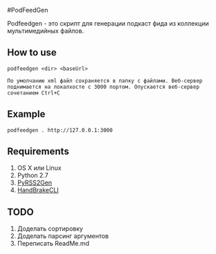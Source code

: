 #PodFeedGen

Podfeedgen - это скрипт для генерации подкаст фида из коллекции мультимедийных файлов.

## How to use
	podfeedgen <dir> <baseUrl>
`По умолчанию xml файл сохраняется в папку c файлами. Веб-сервер поднимается на локалхосте с 3000 портом. Опускается веб-сервер сочетанием Ctrl+C ` 
## Example
	podfeedgen . http://127.0.0.1:3000
	
## Requirements
1. OS X или Linux
2. Python 2.7
3. [PyRSS2Gen](https://pypi.python.org/pypi/PyRSS2Gen)
4. [HandBrakeCLI](http://handbrake.fr/downloads2.php)



## TODO
1. Доделать сортировку
2. Доделать парсинг аргументов
3. Переписать ReadMe.md